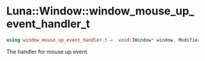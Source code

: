 # Luna::Window::window_mouse_up_event_handler_t

```c++
using window_mouse_up_event_handler_t =  void(IWindow* window, ModifierKeyFlag modifier_flags, HID::MouseButton button)
```

The handler for mouse up event. 

